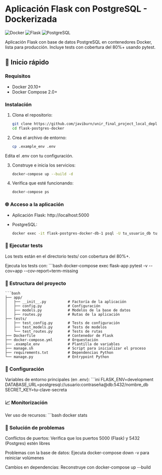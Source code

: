 # Aplicación Flask con PostgreSQL - Dockerizada

![Docker](https://img.shields.io/badge/Docker-2CA5E0?style=for-the-badge&logo=docker&logoColor=white)
![Flask](https://img.shields.io/badge/Flask-000000?style=for-the-badge&logo=flask&logoColor=white)
![PostgreSQL](https://img.shields.io/badge/PostgreSQL-316192?style=for-the-badge&logo=postgresql&logoColor=white)

Aplicación Flask con base de datos PostgreSQL en contenedores Docker, lista para producción. Incluye tests con cobertura del 80%+ usando pytest.

## 🚀 Inicio rápido

### Requisitos
- Docker 20.10+
- Docker Compose 2.0+

### Instalación
1. Clona el repositorio:
   ```bash
   git clone https://github.com/javiburn/unir_final_project_local_deployment.git
   cd flask-postgres-docker

2. Crea el archivo de entorno:

    ```bash
    cp .example_env .env

Edita el .env con tu configuración.

3. Construye e inicia los servicios:

    ```bash
    docker-compose up --build -d

4. Verifica que esté funcionando:

    ```bash
    docker-compose ps

### 🌐 Acceso a la aplicación
- Aplicación Flask: http://localhost:5000

- PostgreSQL:

    ```bash
    docker exec -it flask-postgres-docker-db-1 psql -U tu_usuario_db tu_base_de_datos

### 🧪 Ejecutar tests
Los tests están en el directorio tests/ con cobertura del 80%+.

Ejecuta los tests con:
    ```bash
    docker-compose exec flask-app pytest -v --cov=app --cov-report=term-missing

### 📂 Estructura del proyecto
    ```bash
    ├── app/
    │   ├── __init__.py          # Factoría de la aplicación
    │   ├── config.py            # Configuración
    │   ├── models.py            # Modelos de la base de datos
    │   ├── routes.py            # Rutas de la aplicación
    ├── tests/
    │   ├── test_config.py       # Tests de configuración
    │   ├── test_models.py       # Tests de modelos
    │   └── test_routes.py       # Tests de rutas
    ├── Dockerfile               # Contenedor de Flask
    ├── docker-compose.yml       # Orquestación
    ├── .example_env             # Plantilla de variables
    ├── manage.sh                # Script para inicializar el proceso
    ├── requirements.txt         # Dependencias Python
    └── manage.py                # Entrypoint Python

### 🔧 Configuración
Variables de entorno principales (en .env):
    ```ini
FLASK_ENV=development
DATABASE_URL=postgresql://usuario:contraseña@db:5432/nombre_db
SECRET_KEY=tu-clave-secreta

### 📈 Monitorización
Ver uso de recursos:
    ```bash
    docker stats
### 🚨 Solución de problemas
Conflictos de puertos: Verifica que los puertos 5000 (Flask) y 5432 (Postgres) estén libres

Problemas con la base de datos: Ejecuta docker-compose down -v para reiniciar volúmenes

Cambios en dependencias: Reconstruye con docker-compose up --build